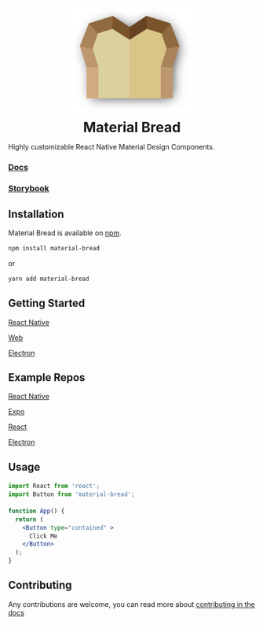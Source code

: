 <p align="center">
  <img width="250" src="./docs/src/assets/logo-shadow.svg" alt="Material Bread logo" align="center">
</p>
<h1 align="center" style="margin: 0px">Material Bread</h1>

Highly customizable React Native Material Design Components.

### [Docs](http://material-bread.org)
### [Storybook](https://codypearce.github.io/material-bread/)


## Installation

Material Bread is available on [npm](https://www.npmjs.com/package/material-bread).

```sh
npm install material-bread
```
or
```sh
yarn add material-bread
```

## Getting Started

[React Native](http://material-bread.org/getting-started/react-native)

[Web](http://material-bread.org/getting-started/web)

[Electron](http://material-bread.org/getting-started/electron)

## Example Repos

[React Native](https://github.com/codypearce/material-bread-rn-example)

[Expo](https://github.com/codypearce/material-bread-expo-example)

[React](https://github.com/codypearce/material-bread-react-example)

[Electron](https://github.com/codypearce/material-bread-electron-example)

## Usage 

```jsx
import React from 'react';
import Button from 'material-bread';

function App() {
  return (
    <Button type="contained" >
      Click Me
    </Button>
  );
}
```

## Contributing

Any contributions are welcome, you can read more about [contributing in the docs](http://material-bread.org/contributing/library)
